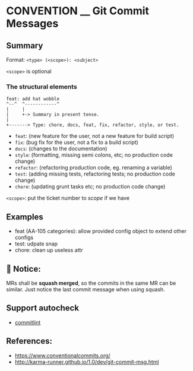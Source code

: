 # CONVENTION \_\_ Git Commit Messages

## Summary

Format: `<type> (<scope>): <subject>`

`<scope>` is optional

### The structural elements

```
feat: add hat wobble
^--^  ^------------^
|     |
|     +-> Summary in present tense.
|
+-------> Type: chore, docs, feat, fix, refactor, style, or test.
```

- `feat`: (new feature for the user, not a new feature for build script)
- `fix`: (bug fix for the user, not a fix to a build script)
- `docs`: (changes to the documentation)
- `style`: (formatting, missing semi colons, etc; no production code change)
- `refactor`: (refactoring production code, eg. renaming a variable)
- `test`: (adding missing tests, refactoring tests; no production code change)
- `chore`: (updating grunt tasks etc; no production code change)

`<scope>`: put the ticket number to _scope_ if we have

## Examples

- feat (AA-105 categories): allow provided config object to extend other configs
- test: udpate snap
- chore: clean up useless attr

## 📌 Notice:

MRs shall be **squash merged**, so the commits in the same MR can be similar.
Just notice the last commit message when using squash.

## Support autocheck

- [commitlint](https://github.com/conventional-changelog/commitlint)

## References:

- https://www.conventionalcommits.org/
- http://karma-runner.github.io/1.0/dev/git-commit-msg.html
